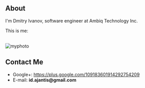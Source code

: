 ## About 

<p>I'm Dmitry Ivanov, software engineer at Ambiq Technology Inc.</p>
<p>This is me:</p> 
<br/>
<img src="http://cs663.userapi.com/u80264/95482025/x_b1b77e34.jpg" alt="myphoto" title="Dmitry_Ivanov" />

## Contact Me

<ul>
    <li>
	Google+: <a href="https://plus.google.com/109183601914292754209">https://plus.google.com/109183601914292754209</a>
    </li>
    <li>
	E-mail: <b>id.ajantis@gmail.com</b>
    </li>
</ul>
    
[title: About]: /
[order: 20]: /
